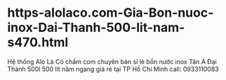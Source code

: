# https-alolaco.com-Gia-Bon-nuoc-inox-Dai-Thanh-500-lit-nam-s470.html
Hệ thống Alo Là Có chấm com chuyên bán sỉ lẻ bồn nước inox Tân Á Đại Thành 500l 500 lít nằm ngang giá rẻ tại TP Hồ Chí Minh call: 0933110083
